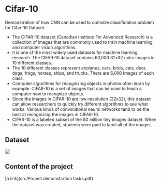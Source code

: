 # Cifar-10
Demonstration of how CNN can be used to optimize classification problem for Cifar-10 Dataset.

* The CIFAR-10 dataset (Canadian Institute For Advanced Research) is a collection of images that are commonly used to train machine learning and computer vision algorithms.
* It is one of the most widely used datasets for machine learning research. The CIFAR-10 dataset contains 60,000 32x32 color images in 10 different classes.
* The 10 different classes represent airplanes, cars, birds, cats, deer, dogs, frogs, horses, ships, and trucks. There are 6,000 images of each class.
* Computer algorithms for recognizing objects in photos often learn by example. CIFAR-10 is a set of images that can be used to teach a computer how to recognize objects. 
* Since the images in CIFAR-10 are low-resolution (32x32), this dataset can allow researchers to quickly try different algorithms to see what works. Various kinds of convolutional neural networks tend to be the best at recognizing the images in CIFAR-10.  
* CIFAR-10 is a labeled subset of the 80 million tiny images dataset. When the dataset was created, students were paid to label all of the images.

## Dataset
<img src='https://www.researchgate.net/profile/Matteo_Ronchetti2/publication/324942789/figure/download/fig1/AS:622500476096513@1525427087143/Classes-in-the-CIFAR-10-dataset-as-well-as-10-random-images-from-each-class.png'>

## Content of the project
[a link](src/Project demonstration tasks.pdf)
